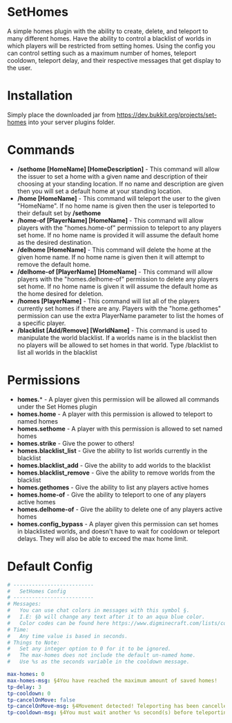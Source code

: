 # SetHomes
A simple homes plugin with the ability to create, delete, and teleport to many different homes. Have the ability to control a blacklist of worlds in which players will be restricted from setting homes. Using the config you can control setting such as a maximum number of homes, teleport cooldown, teleport delay, and their respective messages that get display to the user.

# Installation
Simply place the downloaded jar from https://dev.bukkit.org/projects/set-homes into your server plugins folder.

# Commands
- **/sethome [HomeName] [HomeDescription]** - This command will allow the issuer to set a home with a given name and description of their choosing at your standing location. If no name and description are given then you will set a default home at your standing location.
- **/home [HomeName]** - This command will teleport the user to the given "HomeName". If no home name is given then the user is teleported to their default set by **/sethome**
- **/home-of [PlayerName] [HomeName]** - This command will allow players with the "homes.home-of" permission to teleport to any players set home. If no home name is provided it will assume the default home as the desired destination.
- **/delhome [HomeName]** - This command will delete the home at the given home name. If no home name is given then it will attempt to remove the default home.
- **/delhome-of [PlayerName] [HomeName]** - This command will allow players with the "homes.delhome-of" permission to delete any players set home. If no home name is given it will assume the default home as the home desired for deletion.
- **/homes [PlayerName]** - This command will list all of the players currently set homes if there are any. Players with the "home.gethomes" permission can use the extra PlayerName parameter to list the homes of a specific player.
- **/blacklist [Add/Remove] [WorldName]** - This command is used to manipulate the world blacklist. If a worlds name is in the blacklist then no players will be allowed to set homes in that world. Type /blacklist to list all worlds in the blacklist

# Permissions
- **homes.*** - A player given this permission will be allowed all commands under the Set Homes plugin
- **homes.home** - A player with this permission is allowed to teleport to named homes
- **homes.sethome** - A player with this permission is allowed to set named homes
- **homes.strike** - Give the power to others!
- **homes.blacklist_list** - Give the ability to list worlds currently in the blacklist
- **homes.blacklist_add** - Give the ability to add worlds to the blacklist
- **homes.blacklist_remove** - Give the ability to remove worlds from the blacklist
- **homes.gethomes** - Give the ability to list any players active homes
- **homes.home-of** - Give the ability to teleport to one of any players active homes
- **homes.delhome-of** - Give the ability to delete one of any players active homes
- **homes.config_bypass** - A player given this permission can set homes in blacklisted worlds, and doesn't have to wait for cooldown or teleport delays. They will also be able to exceed the max home limit.

# Default Config
```yaml
# --------------------------
# 	SetHomes Config	
# --------------------------
# Messages: 
# 	You can use chat colors in messages with this symbol §.
# 	I.E: §b will change any text after it to an aqua blue color.
# 	Color codes can be found here https://www.digminecraft.com/lists/color_list_pc.php
# Time: 
# 	Any time value is based in seconds.
# Things to Note: 
# 	Set any integer option to 0 for it to be ignored.
# 	The max-homes does not include the default un-named home.
# 	Use %s as the seconds variable in the cooldown message.

max-homes: 0
max-homes-msg: §4You have reached the maximum amount of saved homes!
tp-delay: 3
tp-cooldown: 0
tp-cancelOnMove: false
tp-cancelOnMove-msg: §4Movement detected! Teleporting has been cancelled!
tp-cooldown-msg: §4You must wait another %s second(s) before teleporting!
```
